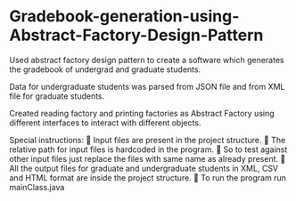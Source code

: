 # Gradebook-generation-using-Abstract-Factory-Design-Pattern

Used abstract factory design pattern to create a software which generates the gradebook of undergrad and graduate students.

Data for undergraduate students was parsed from JSON file and from XML file for graduate students.

Created reading factory and printing factories as Abstract Factory using different interfaces to interact with different objects.

Special instructions:
 Input files are present in the project structure.
 The relative path for input files is hardcoded in the program.
 So to test against other input files just replace the files with same name as already present.
 All the output files for graduate and undergraduate students in XML, CSV and HTML format are inside the project structure.
 To run the program run mainClass.java

